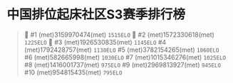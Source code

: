# 中国排位起床社区S3赛季排行榜
> :1st_place_medal: #1 (met)3159970474(met) `1515ELO`
:2nd_place_medal: #2 (met)1572330618(met) `1225ELO`
:3rd_place_medal: #3 (met)1926530835(met) `1145ELO`
#4 (met)1792428757(met) `1130ELO`
#5 (met)3782154265(met) `1060ELO `
#6 (met)582665998(met) `1030ELO`
#7 (met)1015346276(met) `1025ELO`
#8 (met)1416001737(met) `975ELO`
#9 (met)2969813927(met) `945ELO`
#10 (met)954815435(met) `795ELO`


